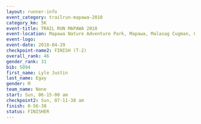 ```yaml
---
layout: runner-info 
event_category: trailrun-mapawa-2018 
category_km: 5K 
event-title: TRAIL RUN MAPAWA 2018 
event-location: Mapawa Nature Adventure Park, Mapawa, Malasag Cugman, Cagayan de Oro Philippines 
event-logo: 
event-date: 2018-04-29 
checkpoint-name2: FINISH (T-2) 
overall_rank: 46
gender_rank: 31
bib: 5094
first_name: Lyle Justin
last_name: Egay
gender: M
team_name: None
start: Sun, 06-15-00 am
checkpoint2: Sun, 07-11-38 am
finish: 0-56-38
status: FINISHER
---
```

